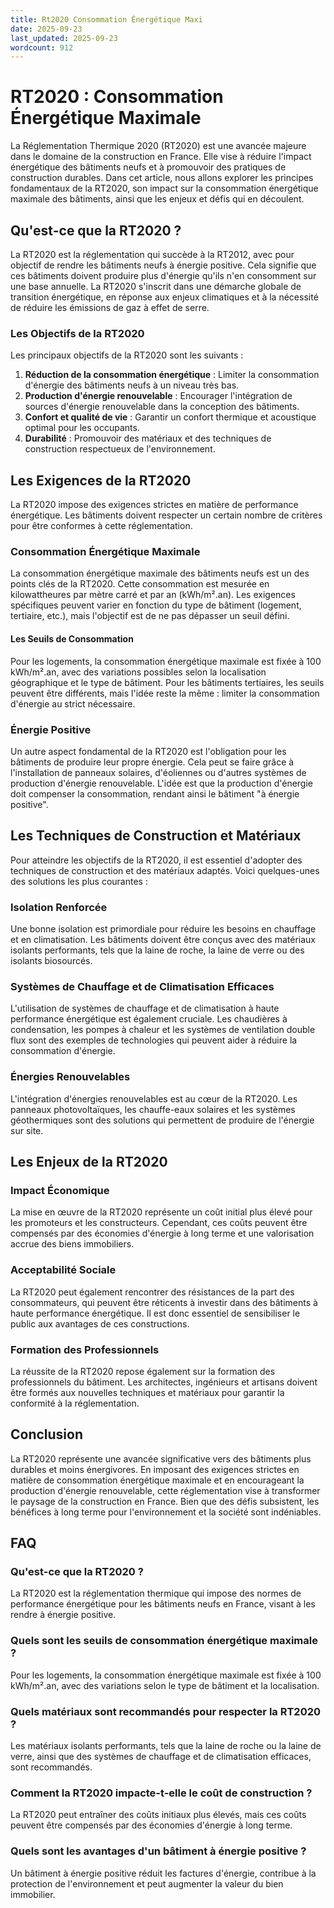 ```yaml
---
title: Rt2020 Consommation Énergétique Maxi
date: 2025-09-23
last_updated: 2025-09-23
wordcount: 912
---
```


# RT2020 : Consommation Énergétique Maximale

La Réglementation Thermique 2020 (RT2020) est une avancée majeure dans le domaine de la construction en France. Elle vise à réduire l'impact énergétique des bâtiments neufs et à promouvoir des pratiques de construction durables. Dans cet article, nous allons explorer les principes fondamentaux de la RT2020, son impact sur la consommation énergétique maximale des bâtiments, ainsi que les enjeux et défis qui en découlent.

## Qu'est-ce que la RT2020 ?

La RT2020 est la réglementation qui succède à la RT2012, avec pour objectif de rendre les bâtiments neufs à énergie positive. Cela signifie que ces bâtiments doivent produire plus d'énergie qu'ils n'en consomment sur une base annuelle. La RT2020 s'inscrit dans une démarche globale de transition énergétique, en réponse aux enjeux climatiques et à la nécessité de réduire les émissions de gaz à effet de serre.

### Les Objectifs de la RT2020

Les principaux objectifs de la RT2020 sont les suivants :

1. **Réduction de la consommation énergétique** : Limiter la consommation d'énergie des bâtiments neufs à un niveau très bas.
2. **Production d'énergie renouvelable** : Encourager l'intégration de sources d'énergie renouvelable dans la conception des bâtiments.
3. **Confort et qualité de vie** : Garantir un confort thermique et acoustique optimal pour les occupants.
4. **Durabilité** : Promouvoir des matériaux et des techniques de construction respectueux de l'environnement.

## Les Exigences de la RT2020

La RT2020 impose des exigences strictes en matière de performance énergétique. Les bâtiments doivent respecter un certain nombre de critères pour être conformes à cette réglementation.

### Consommation Énergétique Maximale

La consommation énergétique maximale des bâtiments neufs est un des points clés de la RT2020. Cette consommation est mesurée en kilowattheures par mètre carré et par an (kWh/m².an). Les exigences spécifiques peuvent varier en fonction du type de bâtiment (logement, tertiaire, etc.), mais l'objectif est de ne pas dépasser un seuil défini.

#### Les Seuils de Consommation

Pour les logements, la consommation énergétique maximale est fixée à 100 kWh/m².an, avec des variations possibles selon la localisation géographique et le type de bâtiment. Pour les bâtiments tertiaires, les seuils peuvent être différents, mais l'idée reste la même : limiter la consommation d'énergie au strict nécessaire.

### Énergie Positive

Un autre aspect fondamental de la RT2020 est l'obligation pour les bâtiments de produire leur propre énergie. Cela peut se faire grâce à l'installation de panneaux solaires, d'éoliennes ou d'autres systèmes de production d'énergie renouvelable. L'idée est que la production d'énergie doit compenser la consommation, rendant ainsi le bâtiment "à énergie positive".

## Les Techniques de Construction et Matériaux

Pour atteindre les objectifs de la RT2020, il est essentiel d'adopter des techniques de construction et des matériaux adaptés. Voici quelques-unes des solutions les plus courantes :

### Isolation Renforcée

Une bonne isolation est primordiale pour réduire les besoins en chauffage et en climatisation. Les bâtiments doivent être conçus avec des matériaux isolants performants, tels que la laine de roche, la laine de verre ou des isolants biosourcés.

### Systèmes de Chauffage et de Climatisation Efficaces

L'utilisation de systèmes de chauffage et de climatisation à haute performance énergétique est également cruciale. Les chaudières à condensation, les pompes à chaleur et les systèmes de ventilation double flux sont des exemples de technologies qui peuvent aider à réduire la consommation d'énergie.

### Énergies Renouvelables

L'intégration d'énergies renouvelables est au cœur de la RT2020. Les panneaux photovoltaïques, les chauffe-eaux solaires et les systèmes géothermiques sont des solutions qui permettent de produire de l'énergie sur site.

## Les Enjeux de la RT2020

### Impact Économique

La mise en œuvre de la RT2020 représente un coût initial plus élevé pour les promoteurs et les constructeurs. Cependant, ces coûts peuvent être compensés par des économies d'énergie à long terme et une valorisation accrue des biens immobiliers.

### Acceptabilité Sociale

La RT2020 peut également rencontrer des résistances de la part des consommateurs, qui peuvent être réticents à investir dans des bâtiments à haute performance énergétique. Il est donc essentiel de sensibiliser le public aux avantages de ces constructions.

### Formation des Professionnels

La réussite de la RT2020 repose également sur la formation des professionnels du bâtiment. Les architectes, ingénieurs et artisans doivent être formés aux nouvelles techniques et matériaux pour garantir la conformité à la réglementation.

## Conclusion

La RT2020 représente une avancée significative vers des bâtiments plus durables et moins énergivores. En imposant des exigences strictes en matière de consommation énergétique maximale et en encourageant la production d'énergie renouvelable, cette réglementation vise à transformer le paysage de la construction en France. Bien que des défis subsistent, les bénéfices à long terme pour l'environnement et la société sont indéniables.

## FAQ

### Qu'est-ce que la RT2020 ?

La RT2020 est la réglementation thermique qui impose des normes de performance énergétique pour les bâtiments neufs en France, visant à les rendre à énergie positive.

### Quels sont les seuils de consommation énergétique maximale ?

Pour les logements, la consommation énergétique maximale est fixée à 100 kWh/m².an, avec des variations selon le type de bâtiment et la localisation.

### Quels matériaux sont recommandés pour respecter la RT2020 ?

Les matériaux isolants performants, tels que la laine de roche ou la laine de verre, ainsi que des systèmes de chauffage et de climatisation efficaces, sont recommandés.

### Comment la RT2020 impacte-t-elle le coût de construction ?

La RT2020 peut entraîner des coûts initiaux plus élevés, mais ces coûts peuvent être compensés par des économies d'énergie à long terme.

### Quels sont les avantages d'un bâtiment à énergie positive ?

Un bâtiment à énergie positive réduit les factures d'énergie, contribue à la protection de l'environnement et peut augmenter la valeur du bien immobilier.